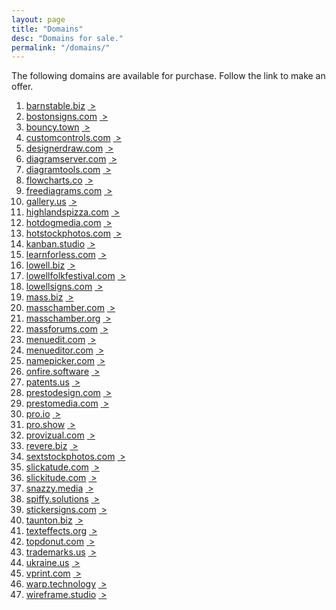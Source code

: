 ```yaml
---
layout: page
title: "Domains"
desc: "Domains for sale."
permalink: "/domains/"
---
```


<div class="teaser b60">The following domains are available for purchase.  Follow the link to make an offer.</div>

<ol>
<li><a target="_blank" href="https://goo.gl/forms/ZQ7LYP8EYMEbdP492">
barnstable.biz</a> <a href="http://barnstable.biz">&nbsp;&gt;</a></li>

<li><a target="_blank" href="https://goo.gl/forms/ZQ7LYP8EYMEbdP492">
bostonsigns.com</a> <a href="http://bostonsigns.com">&nbsp;&gt;</a></li>

<li><a target="_blank" href="https://goo.gl/forms/ZQ7LYP8EYMEbdP492">
bouncy.town</a> <a href="http://bouncy.town">&nbsp;&gt;</a></li>

<li><a target="_blank" href="https://goo.gl/forms/ZQ7LYP8EYMEbdP492">
customcontrols.com</a> <a href="http://customcontrols.com">&nbsp;&gt;</a></li>

<li><a target="_blank" href="https://goo.gl/forms/ZQ7LYP8EYMEbdP492">
designerdraw.com</a> <a href="http://designerdraw.com">&nbsp;&gt;</a></li>

<li><a target="_blank" href="https://goo.gl/forms/ZQ7LYP8EYMEbdP492">
diagramserver.com</a> <a href="http://diagramserver.com">&nbsp;&gt;</a></li>

<li><a target="_blank" href="https://goo.gl/forms/ZQ7LYP8EYMEbdP492">
diagramtools.com</a> <a href="http://diagramtools.com">&nbsp;&gt;</a></li>

<li><a target="_blank" href="https://goo.gl/forms/ZQ7LYP8EYMEbdP492">
flowcharts.co</a> <a href="http://flowcharts.co">&nbsp;&gt;</a></li>

<li><a target="_blank" href="https://goo.gl/forms/ZQ7LYP8EYMEbdP492">
freediagrams.com</a> <a href="http://freediagrams.com">&nbsp;&gt;</a></li>

<li><a target="_blank" href="https://goo.gl/forms/ZQ7LYP8EYMEbdP492">
gallery.us</a> <a href="http://gallery.us">&nbsp;&gt;</a></li>

<li><a target="_blank" href="https://goo.gl/forms/ZQ7LYP8EYMEbdP492">
highlandspizza.com</a> <a href="http://highlandspizza.com">&nbsp;&gt;</a></li>

<li><a target="_blank" href="https://goo.gl/forms/ZQ7LYP8EYMEbdP492">
hotdogmedia.com</a> <a href="http://hotdogmedia.com">&nbsp;&gt;</a></li>

<li><a target="_blank" href="https://goo.gl/forms/ZQ7LYP8EYMEbdP492">
hotstockphotos.com</a> <a href="http://hotstockphotos.com">&nbsp;&gt;</a></li>

<li><a target="_blank" href="https://goo.gl/forms/ZQ7LYP8EYMEbdP492">
kanban.studio</a> <a href="http://kanban.studio">&nbsp;&gt;</a></li>

<li><a target="_blank" href="https://goo.gl/forms/ZQ7LYP8EYMEbdP492">
learnforless.com</a> <a href="http://learnforless.com">&nbsp;&gt;</a></li>

<li><a target="_blank" href="https://goo.gl/forms/ZQ7LYP8EYMEbdP492">
lowell.biz</a> <a href="http://lowell.biz">&nbsp;&gt;</a></li>

<li><a target="_blank" href="https://goo.gl/forms/ZQ7LYP8EYMEbdP492">
lowellfolkfestival.com</a> <a href="http://lowellfolkfestival.com">&nbsp;&gt;</a></li>

<li><a target="_blank" href="https://goo.gl/forms/ZQ7LYP8EYMEbdP492">
lowellsigns.com</a> <a href="http://lowellsigns.com">&nbsp;&gt;</a></li>

<li><a target="_blank" href="https://goo.gl/forms/ZQ7LYP8EYMEbdP492">
mass.biz</a> <a href="http://mass.biz">&nbsp;&gt;</a></li>

<li><a target="_blank" href="https://goo.gl/forms/ZQ7LYP8EYMEbdP492">
masschamber.com</a> <a href="http://masschamber.com">&nbsp;&gt;</a></li>

<li><a target="_blank" href="https://goo.gl/forms/ZQ7LYP8EYMEbdP492">
masschamber.org</a> <a href="http://masschamber.org">&nbsp;&gt;</a></li>

<li><a target="_blank" href="https://goo.gl/forms/ZQ7LYP8EYMEbdP492">
massforums.com</a> <a href="http://massforums.com">&nbsp;&gt;</a></li>

<li><a target="_blank" href="https://goo.gl/forms/ZQ7LYP8EYMEbdP492">
menuedit.com</a> <a href="http://menuedit.com">&nbsp;&gt;</a></li>

<li><a target="_blank" href="https://goo.gl/forms/ZQ7LYP8EYMEbdP492">
menueditor.com</a> <a href="http://menueditor.com">&nbsp;&gt;</a></li>

<li><a target="_blank" href="https://goo.gl/forms/ZQ7LYP8EYMEbdP492">
namepicker.com</a> <a href="http://namepicker.com">&nbsp;&gt;</a></li>

<li><a target="_blank" href="https://goo.gl/forms/ZQ7LYP8EYMEbdP492">
onfire.software</a> <a href="http://onfire.software">&nbsp;&gt;</a></li>

<li><a target="_blank" href="https://goo.gl/forms/ZQ7LYP8EYMEbdP492">
patents.us</a> <a href="http://patents.us">&nbsp;&gt;</a></li>

<li><a target="_blank" href="https://goo.gl/forms/ZQ7LYP8EYMEbdP492">
prestodesign.com</a> <a href="http://prestodesign.com">&nbsp;&gt;</a></li>

<li><a target="_blank" href="https://goo.gl/forms/ZQ7LYP8EYMEbdP492">
prestomedia.com</a> <a href="http://prestomedia.com">&nbsp;&gt;</a></li>

<li><a target="_blank" href="https://goo.gl/forms/ZQ7LYP8EYMEbdP492">
pro.io</a> <a href="http://pro.io">&nbsp;&gt;</a></li>

<li><a target="_blank" href="https://goo.gl/forms/ZQ7LYP8EYMEbdP492">
pro.show</a> <a href="http://pro.show">&nbsp;&gt;</a></li>

<li><a target="_blank" href="https://goo.gl/forms/ZQ7LYP8EYMEbdP492">
provizual.com</a> <a href="http://provizual.com">&nbsp;&gt;</a></li>

<li><a target="_blank" href="https://goo.gl/forms/ZQ7LYP8EYMEbdP492">
revere.biz</a> <a href="http://revere.biz">&nbsp;&gt;</a></li>

<li><a target="_blank" href="https://goo.gl/forms/ZQ7LYP8EYMEbdP492">
sextstockphotos.com</a> <a href="http://sexystockphotos.com">&nbsp;&gt;</a></li>

<li><a target="_blank" href="https://goo.gl/forms/ZQ7LYP8EYMEbdP492">
slickatude.com</a> <a href="http://slickatude.com">&nbsp;&gt;</a></li>

<li><a target="_blank" href="https://goo.gl/forms/ZQ7LYP8EYMEbdP492">
slickitude.com</a> <a href="http://slickitude.com">&nbsp;&gt;</a></li>

<li><a target="_blank" href="https://goo.gl/forms/ZQ7LYP8EYMEbdP492">
snazzy.media</a> <a href="http://snazzy.media">&nbsp;&gt;</a></li>

<li><a target="_blank" href="https://goo.gl/forms/ZQ7LYP8EYMEbdP492">
spiffy.solutions</a> <a href="http://spiffy.solutions">&nbsp;&gt;</a></li>

<li><a target="_blank" href="https://goo.gl/forms/ZQ7LYP8EYMEbdP492">
stickersigns.com</a> <a href="http://stickersigns.com">&nbsp;&gt;</a></li>

<li><a target="_blank" href="https://goo.gl/forms/ZQ7LYP8EYMEbdP492">
taunton.biz</a> <a href="http://taunton.biz">&nbsp;&gt;</a></li>

<li><a target="_blank" href="https://goo.gl/forms/ZQ7LYP8EYMEbdP492">
texteffects.org</a> <a href="http://texteffects.org">&nbsp;&gt;</a></li>

<li><a target="_blank" href="https://goo.gl/forms/ZQ7LYP8EYMEbdP492">
topdonut.com</a> <a href="http://topdonut.com">&nbsp;&gt;</a></li>

<li><a target="_blank" href="https://goo.gl/forms/ZQ7LYP8EYMEbdP492">
trademarks.us</a> <a href="http://trademarks.us">&nbsp;&gt;</a></li>

<li><a target="_blank" href="https://goo.gl/forms/ZQ7LYP8EYMEbdP492">
ukraine.us</a> <a href="http://ukraine.us">&nbsp;&gt;</a></li>

<li><a target="_blank" href="https://goo.gl/forms/ZQ7LYP8EYMEbdP492">
vprint.com</a> <a href="http://vprint.com">&nbsp;&gt;</a></li>

<li><a target="_blank" href="https://goo.gl/forms/ZQ7LYP8EYMEbdP492">
warp.technology</a> <a href="http://warp.technology">&nbsp;&gt;</a></li>

<li><a target="_blank" href="https://goo.gl/forms/ZQ7LYP8EYMEbdP492">
wireframe.studio</a> <a href="http://wireframe.studio">&nbsp;&gt;</a></li>
 
</ol>
